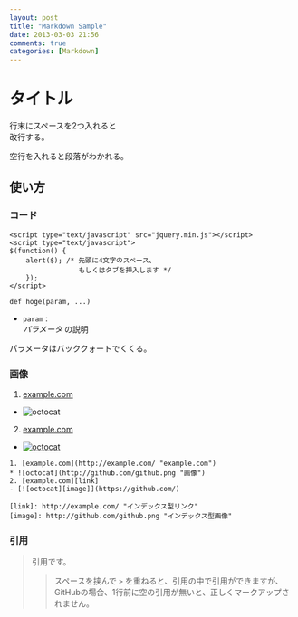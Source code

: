 ```yaml
---
layout: post
title: "Markdown Sample"
date: 2013-03-03 21:56
comments: true
categories: [Markdown] 
---
```


タイトル
======================
行末にスペースを2つ入れると  
改行する。

空行を入れると段落がわかれる。

使い方
------
### コード ###

    <script type="text/javascript" src="jquery.min.js"></script>
    <script type="text/javascript">
    $(function() {
        alert($); /* 先頭に4文字のスペース、
                     もしくはタブを挿入します */
        });
    </script>

    def hoge(param, ...)

+   `param` :  
_パラメータ_ の説明

パラメータはバッククォートでくくる。

### 画像 ###
1. [example.com](http://example.com/ "example.com")
* ![octocat](http://github.com/github.png "画像")
2. [example.com][link]
- [![octocat][image]](https://github.com/)

[link]: http://example.com/ "インデックス型のリンク"
[image]: http://github.com/github.png "インデックス型の画像"

    1. [example.com](http://example.com/ "example.com")
    * ![octocat](http://github.com/github.png "画像")
    2. [example.com][link]
    - [![octocat][image]](https://github.com/)
  
    [link]: http://example.com/ "インデックス型リンク"
    [image]: http://github.com/github.png "インデックス型画像"

### 引用
> 引用です。
> 
> > スペースを挟んで `>` を重ねると、引用の中で引用ができますが、
> > GitHubの場合、1行前に空の引用が無いと、正しくマークアップされません。
